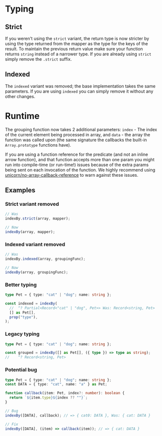 # Typing

## Strict

If you weren't using the `strict` variant, the return type is now stricter by
using the type returned from the mapper as the type for the keys of the result.
To maintain the previous return value make sure your function returns `string`
instead of a narrower type. If you are already using `strict` simply remove the
`.strict` suffix.

## Indexed

The `indexed` variant was removed; the base implementation takes the same
parameters. If you are using `indexed` you can simply remove it without any
other changes.

# Runtime

The grouping function now takes 2 additional parameters: `index` - The index of
the current element being processed in array, and `data` - the array the
function was called upon (the same signature the callbacks the built-in
`Array.prototype` functions have).

If you are using a function reference for the predicate (and not an inline arrow
function), and that function accepts more than one param you might run into
compile-time (or run-time!) issues because of the extra params being sent on
each invocation of the function. We highly recommend using [unicorn/no-array-callback-reference](https://github.com/sindresorhus/eslint-plugin-unicorn/blob/main/docs/rules/no-array-callback-reference.md)
to warn against these issues.

## Examples

### Strict variant removed

```ts
// Was
indexBy.strict(array, mapper);

// Now
indexBy(array, mapper);
```

### Indexed variant removed

```ts
// Was
indexBy.indexed(array, groupingFunc);

// Now
indexBy(array, groupingFunc);
```

### Better typing

```ts
type Pet = { type: "cat" | "dog"; name: string };

const indexed = indexBy(
  //  ^? Partial<Record<"cat" | "dog", Pet>> Was: Record<string, Pet>
  [] as Pet[],
  prop("type"),
);
```

### Legacy typing

```ts
type Pet = { type: "cat" | "dog"; name: string };

const grouped = indexBy([] as Pet[], ({ type }) => type as string);
//    ^? Record<string, Pet>
```

### Potential bug

```ts
type Pet = { type: "cat" | "dog"; name: string };
const DATA = { type: "cat", name: "a" } as Pet;

function callback(item: Pet, index?: number): boolean {
  return `${item.type}${index ?? ""}`;
}

// Bug
indexBy([DATA], callback); // => { cat0: DATA }, Was: { cat: DATA }

// Fix
indexBy([DATA], (item) => callback(item)); // => { cat: DATA }
```
